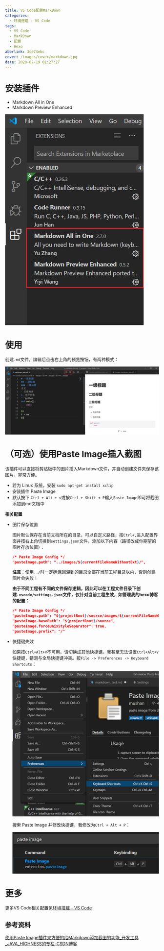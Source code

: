 ```yaml
---
title: VS Code配置MarkDown
categories:
  - 环境搭建 - VS Code
tags:
  - VS Code
  - MarkDown
  - 配置
  - Hexo
abbrlink: 3ce74ebc
cover: /images/cover/markdown.jpg
date: 2020-02-19 01:27:27
---
```



# 安装插件

- Markdown All in One
- Markdown Preview Enhanced

![1582083185868](/images/VS-Code配置MarkDown/1582083185868.png)

# 使用

创建`.md`文件，编辑后点击右上角的预览按钮，有两种模式：

![1582083619701](/images/VS-Code配置MarkDown/1582083619701.png)

# （可选）使用Paste Image插入截图

该插件可以直接将剪贴板中的图片插入Markdown文件，并自动创建文件夹保存该图片，非常方便。

- 若为 Linux 系统，安装 `sudo apt-get install xclip`
- 安装插件 Paste Image
- 默认按下 `Ctrl + Alt + v`或按`Ctrl + Shift + P`输入`Paste Image`即可将截图添加到md文档中

**相关配置**

- 图片保存位置

  图片默认保存在当前文档所在的目录，可以自定义路径，按`Ctrl+,`进入配置界面并按右上角切换到`settings.json`文件，添加以下内容（路径改成你期望的图片存放位置）：

  ```json
  /* Paste Image Config */
  "pasteImage.path": "../images/${currentFileNameWithoutExt}/",
  ```
  
  **注意**：使用`../`时一定确保回溯到的目录全部在当前工程目录以内，否则创建图片会失败！

  **由于不同工程有不同的文件保存逻辑，因此可以在工程文件目录下创建`.vscode/settings.json`文件，仅针对当前工程生效，如管理我的hexo博客的配置：**
  

  ```json
  /* Paste Image Config */
  "pasteImage.path": "${projectRoot}/source/images/${currentFileNameWithoutExt}",
  "pasteImage.basePath": "${projectRoot}/source",
  "pasteImage.forceUnixStyleSeparator": true,
  "pasteImage.prefix": "/"
  ```

- 快捷键失效

  如果按`Ctrl+Alt+V`不可用，请切换成其他快捷键。我甚至无法设置`Ctrl+Alt+V`快捷键，猜测与全局快捷键冲突。按`File -> Preferences -> Keyboard Shortcuts`：

  ![1582086079086](/images/VS-Code配置MarkDown/1582086079086.png)

  搜索 Paste Image 并修改快捷键，我修改为`Ctrl + Alt + P`：

  ![1582086134268](/images/VS-Code配置MarkDown/1582086134268.png)

# 更多

更多VS Code相关配置见[环境搭建 - VS Code](/categories/环境搭建-VS-Code/)

## 参考资料

[使用Paste Image插件来方便的给Markdown添加截图的功能_开发工具_JAVA_HIGHNESS的专栏-CSDN博客](https://blog.csdn.net/javahighness/article/details/90454136)